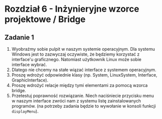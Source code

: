 # Rozdział 6 - Inżynieryjne wzorce projektowe / Bridge

## Zadanie 1

1. Wyobraźmy sobie pulpit w naszym systemie operacyjnym. Dla systemu Windows jest to zazwyczaj oczywiste, że będziemy korzystać z interface'u graficznego. Natomiast użytkownik Linux może sobie interface wybrać.
2. Dlatego nie chcemy na stałe wiązać interface z systemem operacyjnym.
3. Proszę wdrożyć odpowiednie klasy (np. System, LinuxSystem, Interface, GraphicInterface).
4. Proszę wdrożyć relacje między tymi elementami za pomocą wzorca bridge.
5. Przetestuj poprawność rozwiązanie. Niech naciśniecie przycisku menu w naszym interface zwróci nam z systemu listę zainstalowanych programów. (na potrzeby zadania będzie to wywołanie w konsoli funkcji `displayMenu`).

